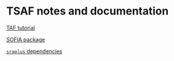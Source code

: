 # TSAF notes and documentation

[TAF tutorial](taf_tutorial.md)

[SOFIA package](../SOFIA)

[`sraplus` dependencies](sraplus_dependencies.md)
